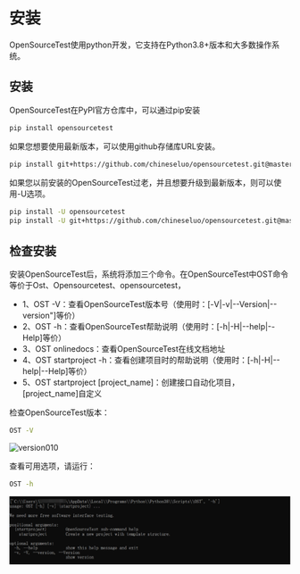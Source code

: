 # 安装

OpenSourceTest使用python开发，它支持在Python3.8+版本和大多数操作系统。

## 安装

OpenSourceTest在PyPI官方仓库中，可以通过pip安装

~~~bash
pip install opensourcetest
~~~

如果您想要使用最新版本，可以使用github存储库URL安装。

~~~bash
pip install git+https://github.com/chineseluo/opensourcetest.git@master
~~~

如果您以前安装的OpenSourceTest过老，并且想要升级到最新版本，则可以使用-U选项。

~~~bash
pip install -U opensourcetest
pip install -U git+https://github.com/chineseluo/opensourcetest.git@master
~~~

## 检查安装

安装OpenSourceTest后，系统将添加三个命令。在OpenSourceTest中OST命令等价于Ost、Opensourcetest、opensourcetest，

- 1、OST -V：查看OpenSourceTest版本号（使用时：[-V|-v|--Version|--version"]等价）
- 2、OST -h：查看OpenSourceTest帮助说明（使用时：[-h|-H|--help|--Help]等价）
- 3、OST onlinedocs：查看OpenSourceTest在线文档地址
- 4、OST startproject -h：查看创建项目时的帮助说明（使用时：[-h|-H|--help|--Help]等价）
- 5、OST startproject [project_name]：创建接口自动化项目，[project_name]自定义

检查OpenSourceTest版本：

~~~bash
OST -V
~~~

![version010](D:\TestScriptDir\opensourcetest\docs\images\installation\version010.png)

查看可用选项，请运行：

~~~bash
OST -h
~~~

![help](./images/installation/help.jpg)

